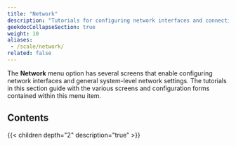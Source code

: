 ```yaml
---
title: "Network"
description: "Tutorials for configuring network interfaces and connections in TrueNAS SCALE."
geekdocCollapseSection: true
weight: 10
aliases:
 - /scale/network/
related: false
---
```


The **Network** menu option has several screens that enable configuring network interfaces and general system-level network settings.
The tutorials in this section guide with the various screens and configuration forms contained within this menu item.

## Contents

{{< children depth="2" description="true" >}}
